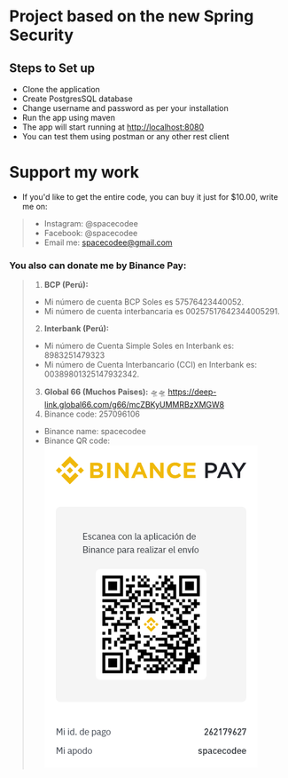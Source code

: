 # Project based on the new Spring Security

## Steps to Set up

* Clone the application
* Create PostgresSQL database
* Change username and password as per your installation
* Run the app using maven
* The app will start running at <http://localhost:8080>
* You can test them using postman or any other rest client

# Support my work

* If you'd like to get the entire code, you can buy it just for $10.00, write me on:

> * Instagram: @spacecodee
> * Facebook: @spacecodee
> * Email me: spacecodee@gmail.com

### You also can donate me by Binance Pay:

> 1. **BCP (Perú):**
> - Mi número de cuenta BCP Soles es 57576423440052.
> - Mi número de cuenta interbancaria es 00257517642344005291.
> 2. **Interbank (Perú):**
> - Mi número de Cuenta Simple Soles en Interbank es: 8983251479323
> - Mi número de Cuenta Interbancario (CCI) en Interbank es: 00389801325147932342.
> 3. **Global 66 (Muchos Paises):**
     🛸🛸 https://deep-link.global66.com/g66/mcZBKyUMMRBzXMGW8
> 4. Binance code: 257096106
> * Binance name: spacecodee
> * Binance QR code:
    ![BinancePayQR.png](src%2Fmain%2Fresources%2Fstatic%2Fimg%2FBinancePayQR.png)
